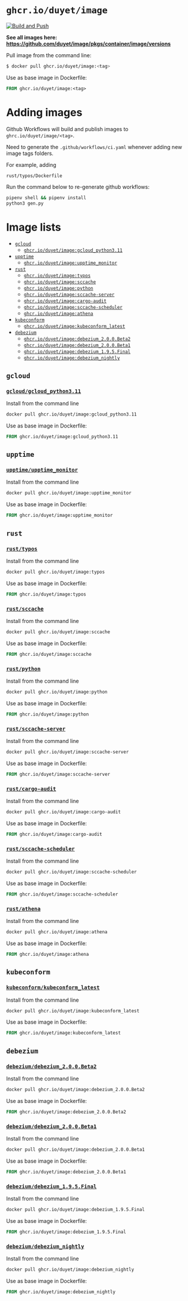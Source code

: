 # `ghcr.io/duyet/image`

[![Build and Push](https://github.com/duyet/image/actions/workflows/ci.yaml/badge.svg)](https://github.com/duyet/image/actions/workflows/ci.yaml)

**See all images here: <https://github.com/duyet/image/pkgs/container/image/versions>**

Pull image from the command line:

```bash
$ docker pull ghcr.io/duyet/image:<tag>
```

Use as base image in Dockerfile:


```Dockerfile
FROM ghcr.io/duyet/image:<tag>
```

# Adding images


Github Workflows will build and publish images to `ghrc.io/duyet/image/<tag>`.

Need to generate the `.github/workflows/ci.yaml` whenever adding new image tags folders. 

For example, adding

```
rust/typos/Dockerfile
```

Run the command below to re-generate github workflows:


```bash
pipenv shell && pipenv install
python3 gen.py
```

# Image lists

<!-- BEGIN IMAGE LIST -->
- [`gcloud`](#gcloud)
    - [`ghcr.io/duyet/image:gcloud_python3.11`](#gcloudgcloud_python311)
- [`upptime`](#upptime)
    - [`ghcr.io/duyet/image:upptime_monitor`](#upptimeupptime_monitor)
- [`rust`](#rust)
    - [`ghcr.io/duyet/image:typos`](#rusttypos)
    - [`ghcr.io/duyet/image:sccache`](#rustsccache)
    - [`ghcr.io/duyet/image:python`](#rustpython)
    - [`ghcr.io/duyet/image:sccache-server`](#rustsccache-server)
    - [`ghcr.io/duyet/image:cargo-audit`](#rustcargo-audit)
    - [`ghcr.io/duyet/image:sccache-scheduler`](#rustsccache-scheduler)
    - [`ghcr.io/duyet/image:athena`](#rustathena)
- [`kubeconform`](#kubeconform)
    - [`ghcr.io/duyet/image:kubeconform_latest`](#kubeconformkubeconform_latest)
- [`debezium`](#debezium)
    - [`ghcr.io/duyet/image:debezium_2.0.0.Beta2`](#debeziumdebezium_200beta2)
    - [`ghcr.io/duyet/image:debezium_2.0.0.Beta1`](#debeziumdebezium_200beta1)
    - [`ghcr.io/duyet/image:debezium_1.9.5.Final`](#debeziumdebezium_195final)
    - [`ghcr.io/duyet/image:debezium_nightly`](#debeziumdebezium_nightly)


## `gcloud`

### [`gcloud/gcloud_python3.11`](gcloud/gcloud_python3.11/Dockerfile)

Install from the command line

```bash
docker pull ghcr.io/duyet/image:gcloud_python3.11
```

Use as base image in Dockerfile:

```Dockerfile
FROM ghcr.io/duyet/image:gcloud_python3.11
```


## `upptime`

### [`upptime/upptime_monitor`](upptime/upptime_monitor/Dockerfile)

Install from the command line

```bash
docker pull ghcr.io/duyet/image:upptime_monitor
```

Use as base image in Dockerfile:

```Dockerfile
FROM ghcr.io/duyet/image:upptime_monitor
```


## `rust`

### [`rust/typos`](rust/typos/Dockerfile)

Install from the command line

```bash
docker pull ghcr.io/duyet/image:typos
```

Use as base image in Dockerfile:

```Dockerfile
FROM ghcr.io/duyet/image:typos
```


### [`rust/sccache`](rust/sccache/Dockerfile)

Install from the command line

```bash
docker pull ghcr.io/duyet/image:sccache
```

Use as base image in Dockerfile:

```Dockerfile
FROM ghcr.io/duyet/image:sccache
```


### [`rust/python`](rust/python/Dockerfile)

Install from the command line

```bash
docker pull ghcr.io/duyet/image:python
```

Use as base image in Dockerfile:

```Dockerfile
FROM ghcr.io/duyet/image:python
```


### [`rust/sccache-server`](rust/sccache-server/Dockerfile)

Install from the command line

```bash
docker pull ghcr.io/duyet/image:sccache-server
```

Use as base image in Dockerfile:

```Dockerfile
FROM ghcr.io/duyet/image:sccache-server
```


### [`rust/cargo-audit`](rust/cargo-audit/Dockerfile)

Install from the command line

```bash
docker pull ghcr.io/duyet/image:cargo-audit
```

Use as base image in Dockerfile:

```Dockerfile
FROM ghcr.io/duyet/image:cargo-audit
```


### [`rust/sccache-scheduler`](rust/sccache-scheduler/Dockerfile)

Install from the command line

```bash
docker pull ghcr.io/duyet/image:sccache-scheduler
```

Use as base image in Dockerfile:

```Dockerfile
FROM ghcr.io/duyet/image:sccache-scheduler
```


### [`rust/athena`](rust/athena/Dockerfile)

Install from the command line

```bash
docker pull ghcr.io/duyet/image:athena
```

Use as base image in Dockerfile:

```Dockerfile
FROM ghcr.io/duyet/image:athena
```


## `kubeconform`

### [`kubeconform/kubeconform_latest`](kubeconform/kubeconform_latest/Dockerfile)

Install from the command line

```bash
docker pull ghcr.io/duyet/image:kubeconform_latest
```

Use as base image in Dockerfile:

```Dockerfile
FROM ghcr.io/duyet/image:kubeconform_latest
```


## `debezium`

### [`debezium/debezium_2.0.0.Beta2`](debezium/debezium_2.0.0.Beta2/Dockerfile)

Install from the command line

```bash
docker pull ghcr.io/duyet/image:debezium_2.0.0.Beta2
```

Use as base image in Dockerfile:

```Dockerfile
FROM ghcr.io/duyet/image:debezium_2.0.0.Beta2
```


### [`debezium/debezium_2.0.0.Beta1`](debezium/debezium_2.0.0.Beta1/Dockerfile)

Install from the command line

```bash
docker pull ghcr.io/duyet/image:debezium_2.0.0.Beta1
```

Use as base image in Dockerfile:

```Dockerfile
FROM ghcr.io/duyet/image:debezium_2.0.0.Beta1
```


### [`debezium/debezium_1.9.5.Final`](debezium/debezium_1.9.5.Final/Dockerfile)

Install from the command line

```bash
docker pull ghcr.io/duyet/image:debezium_1.9.5.Final
```

Use as base image in Dockerfile:

```Dockerfile
FROM ghcr.io/duyet/image:debezium_1.9.5.Final
```


### [`debezium/debezium_nightly`](debezium/debezium_nightly/Dockerfile)

Install from the command line

```bash
docker pull ghcr.io/duyet/image:debezium_nightly
```

Use as base image in Dockerfile:

```Dockerfile
FROM ghcr.io/duyet/image:debezium_nightly
```

<!-- END IMAGE LIST -->

